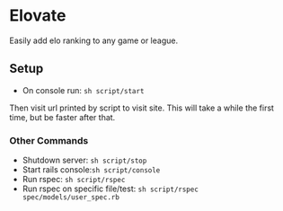 # Elovate

Easily add elo ranking to any game or league.

## Setup

* On console run: ```sh script/start```

Then visit url printed by script to visit site. This will take a while the first time, but be faster after that.

### Other Commands
* Shutdown server: `sh script/stop`
* Start rails console:```sh script/console```
* Run rspec: `sh script/rspec`
 * Run rspec on specific file/test: `sh script/rspec spec/models/user_spec.rb`
